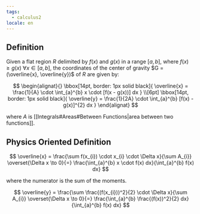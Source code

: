 ```yaml
---
tags:
  - calculus2
locale: en
---
```


## Definition

Given a flat region $R$ delimited by $f(x)$ and $g(x)$ in a range $[a, b]$, where $f(x) \geq g(x) ~\forall x \in [a, b]$, the coordinates of the center of gravity $G = (\overline{x}, \overline{y})$ of $R$ are given by:

$$
\begin{alignat}{}
\bbox[14pt, border: 1px solid black]{
\overline{x} = \frac{1}{A} \cdot \int_{a}^{b} x \cdot [f(x - g(x))] dx
} \\[6pt]
\bbox[14pt, border: 1px solid black]{
\overline{y} = \frac{1}{2A} \cdot \int_{a}^{b} [f(x) - g(x)]^{2} dx
}
\end{alignat}
$$

where $A$ is [[Integrals#Areas#Between Functions|area between two functions]].

## Physics Oriented Definition

$$
\overline{x} = \frac{\sum f(x_{i}) \cdot x_{i} \cdot \Delta x}{\sum A_{i}} \overset{\Delta x \to 0}{=} \frac{\int_{a}^{b} x \cdot f(x) dx}{\int_{a}^{b} f(x) dx}
$$

where the numerator is the sum of the moments.

$$
\overline{y} = \frac{\sum \frac{(f(x_{i}))^2}{2} \cdot \Delta x}{\sum A_{i}} \overset{\Delta x \to 0}{=} \frac{\int_{a}^{b} \frac{(f(x))^2}{2} dx}{\int_{a}^{b} f(x) dx}
$$
